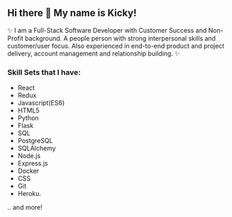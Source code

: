 ## Hi there 👋 My name is Kicky!

✨ I am a Full-Stack Software Developer with Customer Success and Non-Profit background. A people person with strong interpersonal skills and customer/user focus. Also experienced in end-to-end product and project delivery, account management and relationship building. ✨ 

### Skill Sets that I have:

*  React
*  Redux
*  Javascript(ES6)
*  HTML5
*  Python
*  Flask
*  SQL
*  PostgreSQL
*  SQLAlchemy
*  Node.js
*  Express.js
*  Docker
*  CSS
*  Git
*  Heroku. 

.. and more! 
